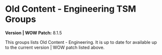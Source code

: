 # Old Content - Engineering TSM Groups

**Version | WOW Patch:** 8.1.5

This groups lists Old Content - Engineering. It is up to date for available up to the current version | WOW patch listed above.

